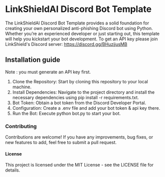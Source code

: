 #                                                                                                             LinkShieldAI Discord Bot Template
The LinkShieldAI Discord Bot Template provides a solid foundation for creating your own personalized anti-phishing Discord bot using Python. Whether you’re an experienced developer or just starting out, this template will help you kickstart your bot development.
To get an API key please join LinkShield's Discord server: https://discord.gg/BHuzjjusMB


## Installation guide
Note : you must generate an API key first.
1) Clone the Repository: Start by cloning this repository to your local machine.
2) Install Dependencies: Navigate to the project directory and install the necessary dependencies using pip install -r requirements.txt.
3) Bot Token: Obtain a bot token from the Discord Developer Portal.
4) Configuration: Create a .env file and add your bot token & api key there. 
5) Run the Bot: Execute python bot.py to start your bot.

### Contributing
Contributions are welcome! If you have any improvements, bug fixes, or new features to add, feel free to submit a pull request.

#### License
This project is licensed under the MIT License - see the LICENSE file for details.
